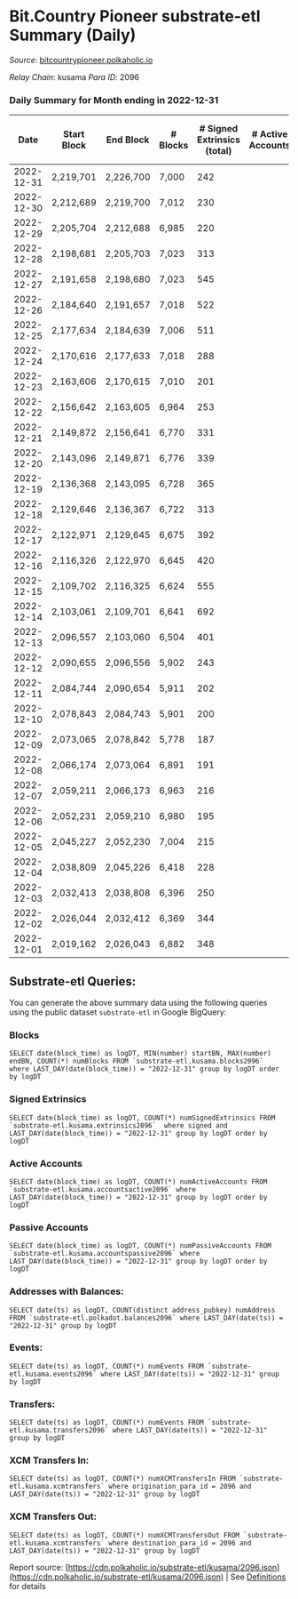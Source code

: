 # Bit.Country Pioneer substrate-etl Summary (Daily)

_Source_: [bitcountrypioneer.polkaholic.io](https://bitcountrypioneer.polkaholic.io)

*Relay Chain*: kusama
*Para ID*: 2096



### Daily Summary for Month ending in 2022-12-31


| Date | Start Block | End Block | # Blocks | # Signed Extrinsics (total) | # Active Accounts | # Passive | # New | # Addresses with Balances | # Events | # Transfers | # XCM Transfers In | # XCM Transfers Out | Issues | 
| ---- | ----------- | --------- | -------- | --------------------------- | ----------------- | --------- | ----- | ------------------------- | -------- | ----------- | ------------------ | ------------------- | ------ |
| 2022-12-31 | 2,219,701 | 2,226,700 | 7,000 | 242 |  |  |  | 24,181 | 20,937 | 4,929 ($4,994.82) |   |   |  |
| 2022-12-30 | 2,212,689 | 2,219,700 | 7,012 | 230 |  |  |  | 24,180 | 21,037 | 5,045 ($14,683.58) |   | 1 ($0.22) |  |
| 2022-12-29 | 2,205,704 | 2,212,688 | 6,985 | 220 |  |  |  | 24,177 | 20,662 | 4,717 ($8,479.12) |   | 2 ($0.02) |  |
| 2022-12-28 | 2,198,681 | 2,205,703 | 7,023 | 313 |  |  |  | 24,175 | 22,536 | 6,032 ($3,504.51) |   | 4 ($0.33) |  |
| 2022-12-27 | 2,191,658 | 2,198,680 | 7,023 | 545 |  |  |  | 24,171 | 25,289 | 7,129 ($8,344.81) | 1 ($0.83) | 3 ($0.37) |  |
| 2022-12-26 | 2,184,640 | 2,191,657 | 7,018 | 522 |  |  |  | 24,169 | 24,489 | 6,227 ($6,221.89) | 1 ($0.04) |   |  |
| 2022-12-25 | 2,177,634 | 2,184,639 | 7,006 | 511 |  |  |  | 24,164 | 25,160 | 7,136 ($10,383.97) |   |   |  |
| 2022-12-24 | 2,170,616 | 2,177,633 | 7,018 | 288 |  |  |  | 24,141 | 21,928 | 5,576 ($6,934.82) |   | 1  |  |
| 2022-12-23 | 2,163,606 | 2,170,615 | 7,010 | 201 |  |  |  | 24,138 | 19,955 | 4,176 ($4,655.36) |   | 1 (-) |  |
| 2022-12-22 | 2,156,642 | 2,163,605 | 6,964 | 253 |  |  |  |  | 21,267 | 4,962 ($1,565.52) |   |   |  |
| 2022-12-21 | 2,149,872 | 2,156,641 | 6,770 | 331 |  |  |  |  | 22,217 | 5,642 ($10,878.17) |   | 2 (-) |  |
| 2022-12-20 | 2,143,096 | 2,149,871 | 6,776 | 339 |  |  |  | 24,119 | 21,972 | 5,685 ($11,858.83) |   | 2 ($0.06) |  |
| 2022-12-19 | 2,136,368 | 2,143,095 | 6,728 | 365 |  |  |  | 24,114 | 22,313 | 5,860 ($23,993.74) |   |   |  |
| 2022-12-18 | 2,129,646 | 2,136,367 | 6,722 | 313 |  |  |  | 24,088 | 21,523 | 5,346 ($26,154.80) |   |   |  |
| 2022-12-17 | 2,122,971 | 2,129,645 | 6,675 | 392 |  |  |  | 24,073 | 22,209 | 5,592 ($11,423.77) |   | 1 ($0.02) |  |
| 2022-12-16 | 2,116,326 | 2,122,970 | 6,645 | 420 |  |  |  | 24,052 | 23,313 | 6,168 ($3,185.05) |   |   |  |
| 2022-12-15 | 2,109,702 | 2,116,325 | 6,624 | 555 |  |  |  | 24,026 | 24,664 | 6,636 ($14,138.73) |   | 2 ($0.30) |  |
| 2022-12-14 | 2,103,061 | 2,109,701 | 6,641 | 692 |  |  |  |  | 25,444 | 6,421 ($7,273.39) |   | 1 ($0.05) |  |
| 2022-12-13 | 2,096,557 | 2,103,060 | 6,504 | 401 |  |  |  | 23,836 | 26,398 | 5,482 ($16,534.72) |   |   |  |
| 2022-12-12 | 2,090,655 | 2,096,556 | 5,902 | 243 |  |  |  | 23,829 | 18,413 | 4,537 ($23,267.37) |   |   |  |
| 2022-12-11 | 2,084,744 | 2,090,654 | 5,911 | 202 |  |  |  | 23,815 | 18,120 | 4,597 ($5,719.21) |   |   |  |
| 2022-12-10 | 2,078,843 | 2,084,743 | 5,901 | 200 |  |  |  | 23,799 | 17,695 | 4,152 ($5,629.02) |   |   |  |
| 2022-12-09 | 2,073,065 | 2,078,842 | 5,778 | 187 |  |  |  |  | 17,310 | 4,131 ($1,325.13) |   | 2 ($0.39) |  |
| 2022-12-08 | 2,066,174 | 2,073,064 | 6,891 | 191 |  |  |  | 23,795 | 20,028 | 4,518 ($11,939.89) |   |   |  |
| 2022-12-07 | 2,059,211 | 2,066,173 | 6,963 | 216 |  |  |  | 23,795 | 20,674 | 4,890 ($15,771.44) |   |   |  |
| 2022-12-06 | 2,052,231 | 2,059,210 | 6,980 | 195 |  |  |  | 23,797 | 20,689 | 4,896 ($18,266.93) |   | 2 ($0.84) |  |
| 2022-12-05 | 2,045,227 | 2,052,230 | 7,004 | 215 |  |  |  | 23,773 | 21,166 | 5,158 ($34,174.10) |   |   |  |
| 2022-12-04 | 2,038,809 | 2,045,226 | 6,418 | 228 |  |  |  | 23,738 | 19,593 | 4,751 ($20,785.57) |   |   |  |
| 2022-12-03 | 2,032,413 | 2,038,808 | 6,396 | 250 |  |  |  | 23,731 | 19,594 | 4,750 ($87,246.95) |   |   |  |
| 2022-12-02 | 2,026,044 | 2,032,412 | 6,369 | 344 |  |  |  | 23,716 | 21,246 | 5,591 ($25,516.59) |   |   |  |
| 2022-12-01 | 2,019,162 | 2,026,043 | 6,882 | 348 |  |  |  | 23,681 | 22,797 | 5,997 ($10,260.64) |   |   |  |

## Substrate-etl Queries:
You can generate the above summary data using the following queries using the public dataset `substrate-etl` in Google BigQuery:


### Blocks
```
SELECT date(block_time) as logDT, MIN(number) startBN, MAX(number) endBN, COUNT(*) numBlocks FROM `substrate-etl.kusama.blocks2096`  where LAST_DAY(date(block_time)) = "2022-12-31" group by logDT order by logDT
```


### Signed Extrinsics
```
SELECT date(block_time) as logDT, COUNT(*) numSignedExtrinsics FROM `substrate-etl.kusama.extrinsics2096`  where signed and LAST_DAY(date(block_time)) = "2022-12-31" group by logDT order by logDT
```


### Active Accounts
```
SELECT date(block_time) as logDT, COUNT(*) numActiveAccounts FROM `substrate-etl.kusama.accountsactive2096` where LAST_DAY(date(block_time)) = "2022-12-31" group by logDT order by logDT
```


### Passive Accounts
```
SELECT date(block_time) as logDT, COUNT(*) numPassiveAccounts FROM `substrate-etl.kusama.accountspassive2096` where LAST_DAY(date(block_time)) = "2022-12-31" group by logDT order by logDT
```


### Addresses with Balances:
```
SELECT date(ts) as logDT, COUNT(distinct address_pubkey) numAddress FROM `substrate-etl.polkadot.balances2096` where LAST_DAY(date(ts)) = "2022-12-31" group by logDT
```


### Events:
```
SELECT date(ts) as logDT, COUNT(*) numEvents FROM `substrate-etl.kusama.events2096` where LAST_DAY(date(ts)) = "2022-12-31" group by logDT
```


### Transfers:
```
SELECT date(ts) as logDT, COUNT(*) numEvents FROM `substrate-etl.kusama.transfers2096` where LAST_DAY(date(ts)) = "2022-12-31" group by logDT
```


### XCM Transfers In:
```
SELECT date(ts) as logDT, COUNT(*) numXCMTransfersIn FROM `substrate-etl.kusama.xcmtransfers` where origination_para_id = 2096 and LAST_DAY(date(ts)) = "2022-12-31" group by logDT
```


### XCM Transfers Out:
```
SELECT date(ts) as logDT, COUNT(*) numXCMTransfersOut FROM `substrate-etl.kusama.xcmtransfers` where destination_para_id = 2096 and LAST_DAY(date(ts)) = "2022-12-31" group by logDT
```



Report source: [https://cdn.polkaholic.io/substrate-etl/kusama/2096.json](https://cdn.polkaholic.io/substrate-etl/kusama/2096.json) | See [Definitions](/DEFINITIONS.md) for details
